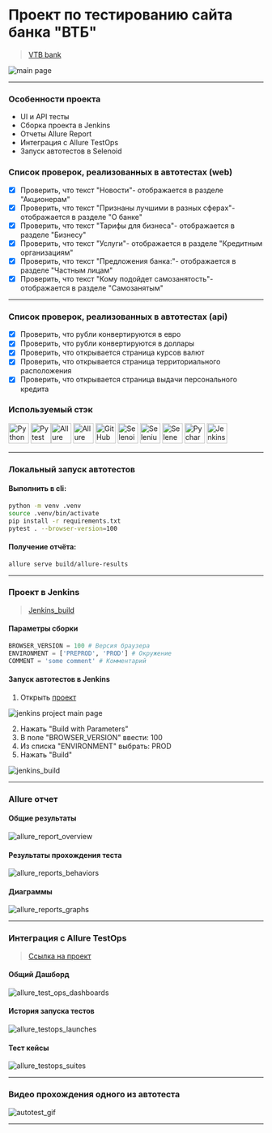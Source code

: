 # Проект по тестированию сайта банка "ВТБ"
> <a target="_blank" href="https://vtb.ru/">VTB bank</a>

![main page](pictures/main_page.png)

----

### Особенности проекта

* UI и API тесты
* Сборка проекта в Jenkins
* Отчеты Allure Report
* Интеграция с Allure TestOps
* Запуск автотестов в Selenoid

### Список проверок, реализованных в автотестах (web)

- [x] Проверить, что текст "Новости"- отображается в разделе "Акционерам"
- [x] Проверить, что текст "Признаны лучшими в разных сферах"- отображается в разделе "О банке"
- [x] Проверить, что текст "Тарифы для бизнеса"- отображается в разделе "Бизнесу"
- [x] Проверить, что текст "Услуги"- отображается в разделе "Кредитным организациям"
- [x] Проверить, что текст "Предложения банка:"- отображается в разделе "Частным лицам"
- [x] Проверить, что текст "Кому подойдет самозанятость"- отображается в разделе "Самозанятым"
----
### Список проверок, реализованных в автотестах (api)
- [x] Проверить, что рубли конвертируются в евро
- [x] Проверить, что рубли конвертируются в доллары
- [x] Проверить, что открывается страница курсов валют
- [x] Проверить, что открывается страница территориального расположения
- [x] Проверить, что открывается страница выдачи персонального кредита
### Используемый стэк

<img title="Python" src="pictures/icons/python-original.svg" height="40" width="40"/> <img title="Pytest" src="pictures/icons/pytest-original.svg" height="40" width="40"/><img title="Allure Report" src="pictures/icons/Allure_Report.png" height="40" width="40"/> <img title="Allure TestOps" src="pictures/icons/AllureTestOps.png" height="40" width="40"/> <img title="GitHub" src="pictures/icons/github-original.svg" height="40" width="40"/> <img title="Selenoid" 
src="pictures/icons/selenoid.png" height="40" width="40"/> <img title="Selenium" src="pictures/icons/selenium-original.svg" height="40" width="40"/> <img title="Selene" src="pictures/icons/selene.png" height="40" width="40"/> <img title="Pycharm" src="pictures/icons/pycharm.png" height="40" width="40"/> <img title="Jenkins" src="pictures/icons/jenkins-original.svg" height="40" width="40"/>

----

### Локальный запуск автотестов

#### Выполнить в cli:

```bash
python -m venv .venv
source .venv/bin/activate
pip install -r requirements.txt
pytest . --browser-version=100
```

#### Получение отчёта:
```bash
allure serve build/allure-results
```

----

### Проект в Jenkins
> <a target="_blank" href="https://jenkins.autotests.cloud/job/diploma_24//">Jenkins_build</a>

#### Параметры сборки

```python
BROWSER_VERSION = 100 # Версия браузера
ENVIRONMENT = ['PREPROD', 'PROD'] # Окружение
COMMENT = 'some comment' # Комментарий
```
#### Запуск автотестов в Jenkins
1. Открыть <a target="_blank" href="https://jenkins.autotests.cloud/job/diploma_24/">проект</a>

![jenkins project main page](pictures/jenkins_project_main_page.png)

2. Нажать "Build with Parameters"
3. В поле "BROWSER_VERSION" ввести: 100
4. Из списка "ENVIRONMENT" выбрать: PROD
5. Нажать "Build"

![jenkins_build](pictures/jenkins_build.png)

----

### Allure отчет
#### Общие результаты 
![allure_report_overview](pictures/allure_report_overview.png)

#### Результаты прохождения теста
![allure_reports_behaviors](pictures/allure_reports_behaviors.png)

#### Диаграммы

![allure_reports_graphs](pictures/alluere_reports_graphs_1.png)


----

### Интеграция с Allure TestOps
> <a target="_blank" href="https://allure.autotests.cloud/project/4117/dashboards">Ссылка на проект</a>

#### Общий Дашборд

![allure_test_ops_dashboards](pictures/allure_testops_launches.png)

#### История запуска тестов

![allure_testops_launches](pictures/allure_testops_dashboards.png)

#### Тест кейсы

![allure_testops_suites](pictures/allure_testops_suites.png)



----



### Видео прохождения одного из автотеста
![autotest_gif](pictures/autotest.gif)

----

